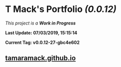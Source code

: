 # T Mack's Portfolio *(0.0.12)*
*This project is a **Work in Progress***

**Last Update: 07/03/2019, 15:15:14**

**Current Tag: v0.0.12-27-gbc4e602**

## [tamaramack.github.io](https://tamaramack.github.io/)

